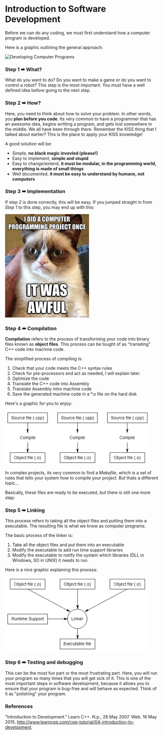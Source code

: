 # Introduction to Software Development

Before we can do any coding, we must first understand how a computer program is developed.

Here is a graphic outlining the general approach:

![Developing Computer Programs](http://learncpp.com/images/CppTutorial/Section0/Development.png)

### Step 1 ➠ What?

What do you want to do? Do you want to make a game or do you want to control a robot? This step is the most important. You must have a well defined idea before going to the next step.

### Step 2 ➠ How?

Here, you need to think about how to solve your problem. In other words, you **plan before you code**. Its very common to have a programmer that has an awesome idea, begins writting a program, and gets lost somewhere in the middle. We all have been through there. Remember the KISS thing that I talked about earlier? This is the place to apply your KISS knowledge!

A good solution will be:
- Simple, **no black magic invovled (please!)**
- Easy to implement, **simple and stupid**
- Easy to change/extend, **it must be modular, in the programming world, everything is made of small things**
- Well documented, **it must be easy to understand by humans, not computers**

### Step 3 ➠ Implementation

If *step 2* is done correctly, this will be easy. If you jumped straight in from *Step 1* to this step, you may end up with this:

![Meme](../../Images/Meme.jpg)

### Step 4 ➠ Compilation

**Compilation** refers to the process of transforming your code into binary files known as **object files**. This process can be tought of as "tranlating" C++ code into machine code.

The simplified process of compiling is:

1. Check that your code meets the C++ syntax rules
2. Check for pre-processors and act as needed, I will explain later.
3. Optimize the code
4. Translate the C++ code into Assembly
5. Translate Assembly intro machine code
6. Save the generated machine code in a *.o file on the hard disk

Here's a graphic for you to enjoy:

![Compilation](../../Images/Compile.png)

In complex projects, its very common to find a *Makefile*, which is a set of rules that tells your system how to compile your project. But thats a different topic...

Basically, these files are ready to be executed, but there is still one more step:

### Step 5 ➠ Linking

This process refers to taking all the object files and putting them into a executable. The resulting file is what we know as computer programs.

The basic process of the linker is:

1. Take all the object files and put them into an executable
2. Modify the executable to add run time support libraries
3. Modify the executable to notify the system which libraries (DLL in Windows, SO in UNIX) it needs to run.

Here is a nice graphic explaining this process:

![Linking](../../Images/Link.png)

### Step 6 ➠ Testing and debugging

This can be the most fun part or the most frustrating part. Here, you will run your program so many times that you will get sick of it. This is one of the most important steps in software development, because it allows you to ensure that your program is bug-free and will behave as expected. Think of it as "polishing" your program.

### References

"Introduction to Development." Learn C++. N.p., 28 May 2007. Web. 16 May 2015. <http://www.learncpp.com/cpp-tutorial/04-introduction-to-development>. 


